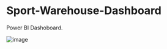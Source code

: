 # Sport-Warehouse-Dashboard
Power BI Dashoboard.

![image](https://github.com/rishikaaleti/Sport-Warehouse-Dashboard/assets/137991044/8bfef555-3c1b-4ab8-853e-391d45852b06)

